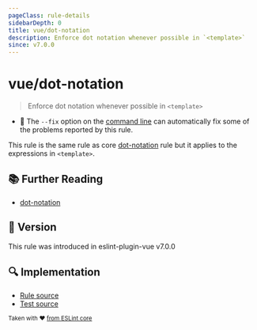 ```yaml
---
pageClass: rule-details
sidebarDepth: 0
title: vue/dot-notation
description: Enforce dot notation whenever possible in `<template>`
since: v7.0.0
---
```


# vue/dot-notation

> Enforce dot notation whenever possible in `<template>`

- :wrench: The `--fix` option on the [command line](https://eslint.org/docs/user-guide/command-line-interface#fixing-problems) can automatically fix some of the problems reported by this rule.

This rule is the same rule as core [dot-notation] rule but it applies to the expressions in `<template>`.

## :books: Further Reading

- [dot-notation]

[dot-notation]: https://eslint.org/docs/rules/dot-notation

## :rocket: Version

This rule was introduced in eslint-plugin-vue v7.0.0

## :mag: Implementation

- [Rule source](https://github.com/vuejs/eslint-plugin-vue/blob/master/lib/rules/dot-notation.js)
- [Test source](https://github.com/vuejs/eslint-plugin-vue/blob/master/tests/lib/rules/dot-notation.js)

<sup>Taken with ❤️ [from ESLint core](https://eslint.org/docs/latest/rules/dot-notation)</sup>
